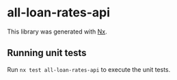# all-loan-rates-api

This library was generated with [Nx](https://nx.dev).

## Running unit tests

Run `nx test all-loan-rates-api` to execute the unit tests.

